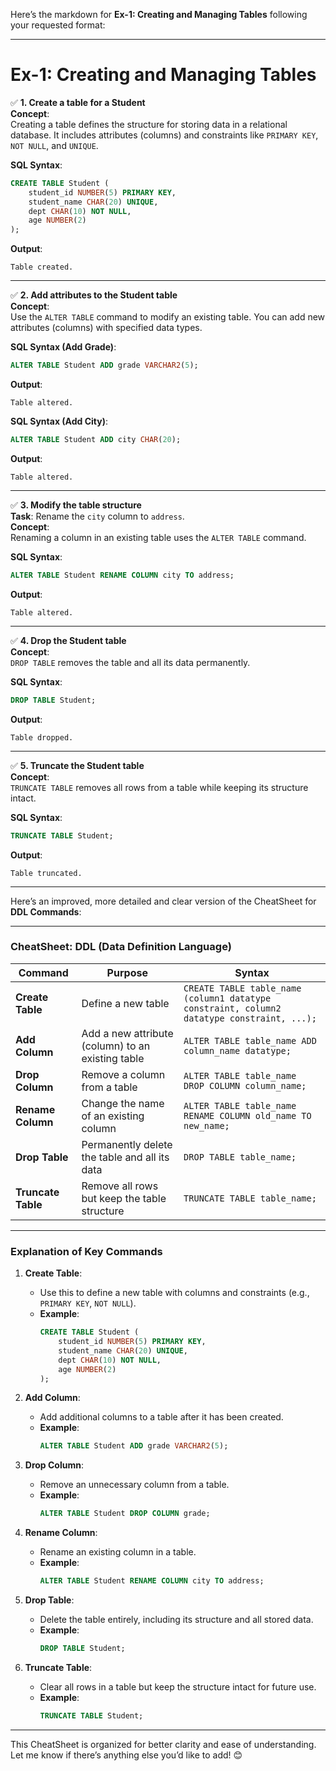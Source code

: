 Here’s the markdown for **Ex-1: Creating and Managing Tables** following your requested format:

---

# **Ex-1: Creating and Managing Tables**

✅ **1. Create a table for a Student**  
**Concept**:  
Creating a table defines the structure for storing data in a relational database. It includes attributes (columns) and constraints like `PRIMARY KEY`, `NOT NULL`, and `UNIQUE`.  

**SQL Syntax**:
```sql
CREATE TABLE Student (
    student_id NUMBER(5) PRIMARY KEY,
    student_name CHAR(20) UNIQUE,
    dept CHAR(10) NOT NULL,
    age NUMBER(2)
);
```

**Output**:
```plaintext
Table created.
```

---

✅ **2. Add attributes to the Student table**  
**Concept**:  
Use the `ALTER TABLE` command to modify an existing table. You can add new attributes (columns) with specified data types.

**SQL Syntax (Add Grade)**:
```sql
ALTER TABLE Student ADD grade VARCHAR2(5);
```
**Output**:
```plaintext
Table altered.
```

**SQL Syntax (Add City)**:
```sql
ALTER TABLE Student ADD city CHAR(20);
```
**Output**:
```plaintext
Table altered.
```

---

✅ **3. Modify the table structure**  
**Task**: Rename the `city` column to `address`.  
**Concept**:  
Renaming a column in an existing table uses the `ALTER TABLE` command.  

**SQL Syntax**:
```sql
ALTER TABLE Student RENAME COLUMN city TO address;
```

**Output**:
```plaintext
Table altered.
```

---

✅ **4. Drop the Student table**  
**Concept**:  
`DROP TABLE` removes the table and all its data permanently.  

**SQL Syntax**:
```sql
DROP TABLE Student;
```

**Output**:
```plaintext
Table dropped.
```

---

✅ **5. Truncate the Student table**  
**Concept**:  
`TRUNCATE TABLE` removes all rows from a table while keeping its structure intact.  

**SQL Syntax**:
```sql
TRUNCATE TABLE Student;
```

**Output**:
```plaintext
Table truncated.
```

---

Here’s an improved, more detailed and clear version of the CheatSheet for **DDL Commands**:

---

### **CheatSheet: DDL (Data Definition Language)**

| **Command**        | **Purpose**                                      | **Syntax**                                                                 |
|---------------------|--------------------------------------------------|-----------------------------------------------------------------------------|
| **Create Table**    | Define a new table                               | `CREATE TABLE table_name (column1 datatype constraint, column2 datatype constraint, ...);` |
| **Add Column**      | Add a new attribute (column) to an existing table| `ALTER TABLE table_name ADD column_name datatype;`                         |
| **Drop Column**     | Remove a column from a table                     | `ALTER TABLE table_name DROP COLUMN column_name;`                          |
| **Rename Column**   | Change the name of an existing column            | `ALTER TABLE table_name RENAME COLUMN old_name TO new_name;`               |
| **Drop Table**      | Permanently delete the table and all its data    | `DROP TABLE table_name;`                                                   |
| **Truncate Table**  | Remove all rows but keep the table structure     | `TRUNCATE TABLE table_name;`                                               |

---

### **Explanation of Key Commands**

1. **Create Table**:  
   - Use this to define a new table with columns and constraints (e.g., `PRIMARY KEY`, `NOT NULL`).  
   - **Example**:
     ```sql
     CREATE TABLE Student (
         student_id NUMBER(5) PRIMARY KEY,
         student_name CHAR(20) UNIQUE,
         dept CHAR(10) NOT NULL,
         age NUMBER(2)
     );
     ```

2. **Add Column**:  
   - Add additional columns to a table after it has been created.  
   - **Example**:
     ```sql
     ALTER TABLE Student ADD grade VARCHAR2(5);
     ```

3. **Drop Column**:  
   - Remove an unnecessary column from a table.  
   - **Example**:
     ```sql
     ALTER TABLE Student DROP COLUMN grade;
     ```

4. **Rename Column**:  
   - Rename an existing column in a table.  
   - **Example**:
     ```sql
     ALTER TABLE Student RENAME COLUMN city TO address;
     ```

5. **Drop Table**:  
   - Delete the table entirely, including its structure and all stored data.  
   - **Example**:
     ```sql
     DROP TABLE Student;
     ```

6. **Truncate Table**:  
   - Clear all rows in a table but keep the structure intact for future use.  
   - **Example**:
     ```sql
     TRUNCATE TABLE Student;
     ```

---

This CheatSheet is organized for better clarity and ease of understanding. Let me know if there’s anything else you’d like to add! 😊
